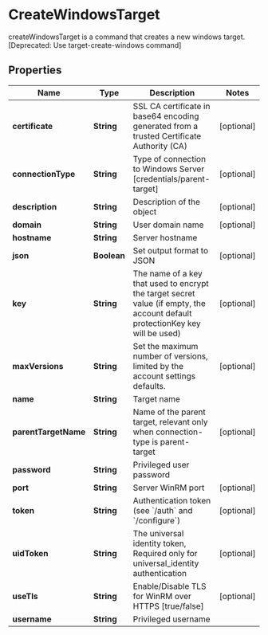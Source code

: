 

# CreateWindowsTarget

createWindowsTarget is a command that creates a new windows target. [Deprecated: Use target-create-windows command]

## Properties

| Name | Type | Description | Notes |
|------------ | ------------- | ------------- | -------------|
|**certificate** | **String** | SSL CA certificate in base64 encoding generated from a trusted Certificate Authority (CA) |  [optional] |
|**connectionType** | **String** | Type of connection to Windows Server [credentials/parent-target] |  [optional] |
|**description** | **String** | Description of the object |  [optional] |
|**domain** | **String** | User domain name |  [optional] |
|**hostname** | **String** | Server hostname |  |
|**json** | **Boolean** | Set output format to JSON |  [optional] |
|**key** | **String** | The name of a key that used to encrypt the target secret value (if empty, the account default protectionKey key will be used) |  [optional] |
|**maxVersions** | **String** | Set the maximum number of versions, limited by the account settings defaults. |  [optional] |
|**name** | **String** | Target name |  |
|**parentTargetName** | **String** | Name of the parent target, relevant only when connection-type is parent-target |  [optional] |
|**password** | **String** | Privileged user password |  |
|**port** | **String** | Server WinRM port |  [optional] |
|**token** | **String** | Authentication token (see &#x60;/auth&#x60; and &#x60;/configure&#x60;) |  [optional] |
|**uidToken** | **String** | The universal identity token, Required only for universal_identity authentication |  [optional] |
|**useTls** | **String** | Enable/Disable TLS for WinRM over HTTPS [true/false] |  [optional] |
|**username** | **String** | Privileged username |  |



